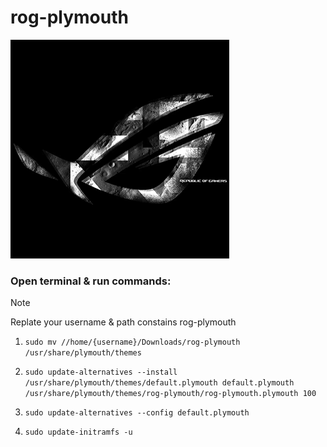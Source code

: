 # rog-plymouth

![rog logo](boot.png)

### Open terminal & run commands:

> [!NOTE]
> Replate your username & path constains rog-plymouth

1. `sudo mv //home/{username}/Downloads/rog-plymouth /usr/share/plymouth/themes`

2. `sudo update-alternatives --install /usr/share/plymouth/themes/default.plymouth default.plymouth /usr/share/plymouth/themes/rog-plymouth/rog-plymouth.plymouth 100`

3. `sudo update-alternatives --config default.plymouth`

4. `sudo update-initramfs -u`
